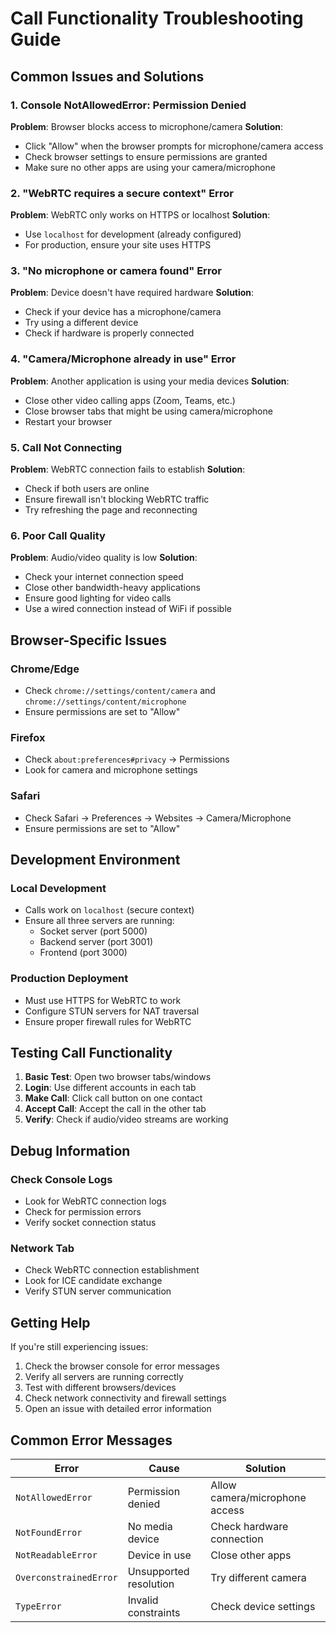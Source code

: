 # Call Functionality Troubleshooting Guide

## Common Issues and Solutions

### 1. Console NotAllowedError: Permission Denied

**Problem**: Browser blocks access to microphone/camera
**Solution**: 
- Click "Allow" when the browser prompts for microphone/camera access
- Check browser settings to ensure permissions are granted
- Make sure no other apps are using your camera/microphone

### 2. "WebRTC requires a secure context" Error

**Problem**: WebRTC only works on HTTPS or localhost
**Solution**: 
- Use `localhost` for development (already configured)
- For production, ensure your site uses HTTPS

### 3. "No microphone or camera found" Error

**Problem**: Device doesn't have required hardware
**Solution**:
- Check if your device has a microphone/camera
- Try using a different device
- Check if hardware is properly connected

### 4. "Camera/Microphone already in use" Error

**Problem**: Another application is using your media devices
**Solution**:
- Close other video calling apps (Zoom, Teams, etc.)
- Close browser tabs that might be using camera/microphone
- Restart your browser

### 5. Call Not Connecting

**Problem**: WebRTC connection fails to establish
**Solution**:
- Check if both users are online
- Ensure firewall isn't blocking WebRTC traffic
- Try refreshing the page and reconnecting

### 6. Poor Call Quality

**Problem**: Audio/video quality is low
**Solution**:
- Check your internet connection speed
- Close other bandwidth-heavy applications
- Ensure good lighting for video calls
- Use a wired connection instead of WiFi if possible

## Browser-Specific Issues

### Chrome/Edge
- Check `chrome://settings/content/camera` and `chrome://settings/content/microphone`
- Ensure permissions are set to "Allow"

### Firefox
- Check `about:preferences#privacy` → Permissions
- Look for camera and microphone settings

### Safari
- Check Safari → Preferences → Websites → Camera/Microphone
- Ensure permissions are set to "Allow"

## Development Environment

### Local Development
- Calls work on `localhost` (secure context)
- Ensure all three servers are running:
  - Socket server (port 5000)
  - Backend server (port 3001)
  - Frontend (port 3000)

### Production Deployment
- Must use HTTPS for WebRTC to work
- Configure STUN servers for NAT traversal
- Ensure proper firewall rules for WebRTC

## Testing Call Functionality

1. **Basic Test**: Open two browser tabs/windows
2. **Login**: Use different accounts in each tab
3. **Make Call**: Click call button on one contact
4. **Accept Call**: Accept the call in the other tab
5. **Verify**: Check if audio/video streams are working

## Debug Information

### Check Console Logs
- Look for WebRTC connection logs
- Check for permission errors
- Verify socket connection status

### Network Tab
- Check WebRTC connection establishment
- Look for ICE candidate exchange
- Verify STUN server communication

## Getting Help

If you're still experiencing issues:

1. Check the browser console for error messages
2. Verify all servers are running correctly
3. Test with different browsers/devices
4. Check network connectivity and firewall settings
5. Open an issue with detailed error information

## Common Error Messages

| Error | Cause | Solution |
|-------|-------|----------|
| `NotAllowedError` | Permission denied | Allow camera/microphone access |
| `NotFoundError` | No media device | Check hardware connection |
| `NotReadableError` | Device in use | Close other apps |
| `OverconstrainedError` | Unsupported resolution | Try different camera |
| `TypeError` | Invalid constraints | Check device settings |
